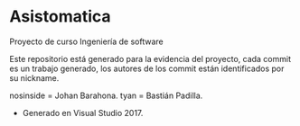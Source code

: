 # Asistomatica
Proyecto de curso Ingeniería de software

Este repositorio está generado para la evidencia del proyecto, cada commit es un trabajo generado, los autores de los commit están identificados por su nickname.

nosinside = Johan Barahona.
tyan = Bastián Padilla.

* Generado en Visual Studio 2017.
